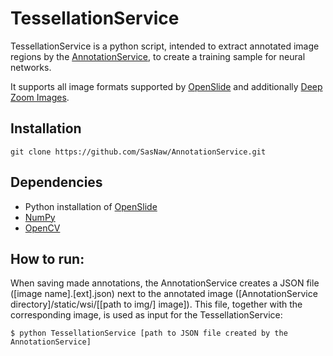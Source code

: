 # TessellationService
TessellationService is a python script, intended to extract annotated image regions by the [AnnotationService](https://github.com/SasNaw/AnnotationService), to create a training sample for neural networks.

It supports all image formats supported by [OpenSlide](http://openslide.org/) and additionally [Deep Zoom Images](https://msdn.microsoft.com/en-us/library/cc645077(v=vs.95).aspx).

## Installation
    git clone https://github.com/SasNaw/AnnotationService.git

## Dependencies
- Python installation of [OpenSlide](http://openslide.org/download/)
- [NumPy](http://www.scipy.org/scipylib/download.html)
- [OpenCV](http://docs.opencv.org/2.4/index.html)

## How to run:
When saving made annotations, the AnnotationService creates a JSON file ([image name].[ext].json) next to the annotated image ([AnnotationService directory]/static/wsi/[[path to img/] image]). This file, together with the corresponding image, is used as input for the TessellationService:

	$ python TessellationService [path to JSON file created by the AnnotationService]
